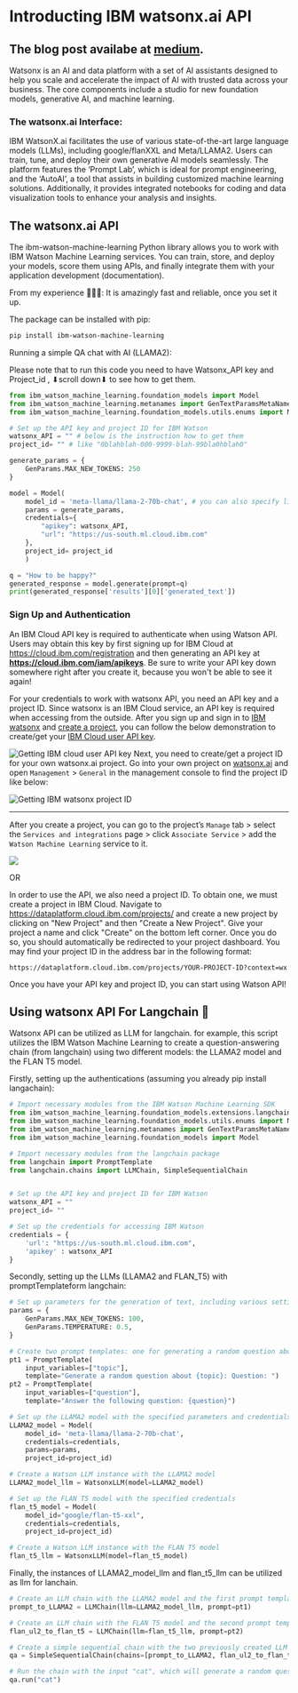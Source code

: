 # Introducting IBM watsonx.ai API

## The blog post availabe at [medium](https://medium.com/@sina.nazeri/ibm-watsonx-ai-the-interface-and-api-e8e1c7227358).

Watsonx is an AI and data platform with a set of AI assistants designed to help you scale and accelerate the impact of AI with trusted data across your business. The core components include a studio for new foundation models, generative AI, and machine learning.


### The watsonx.ai Interface:
IBM WatsonX.ai facilitates the use of various state-of-the-art large language models (LLMs), including google/flanXXL and Meta/LLAMA2. Users can train, tune, and deploy their own generative AI models seamlessly. The platform features the ‘Prompt Lab’, which is ideal for prompt engineering, and the ‘AutoAI’, a tool that assists in building customized machine learning solutions. Additionally, it provides integrated notebooks for coding and data visualization tools to enhance your analysis and insights.

## The watsonx.ai API
The ibm-watson-machine-learning Python library allows you to work with IBM Watson Machine Learning services. You can train, store, and deploy your models, score them using APIs, and finally integrate them with your application development (documentation).

From my experience 👨🏻‍💻: It is amazingly fast and reliable, once you set it up.

The package can be installed with pip:

```bash
pip install ibm-watson-machine-learning
```

Running a simple QA chat with AI (LLAMA2):

Please note that to run this code you need to have Watsonx_API key and Project_id , ⬇scroll down⬇ to see how to get them.

```python
from ibm_watson_machine_learning.foundation_models import Model
from ibm_watson_machine_learning.metanames import GenTextParamsMetaNames as GenParams
from ibm_watson_machine_learning.foundation_models.utils.enums import ModelTypes, DecodingMethods

# Set up the API key and project ID for IBM Watson 
watsonx_API = "" # below is the instruction how to get them
project_id= "" # like "0blahblah-000-9999-blah-99bla0hblah0"

generate_params = {
    GenParams.MAX_NEW_TOKENS: 250
}

model = Model(
    model_id = 'meta-llama/llama-2-70b-chat', # you can also specify like: ModelTypes.LLAMA_2_70B_CHAT
    params = generate_params,
    credentials={
        "apikey": watsonx_API,
        "url": "https://us-south.ml.cloud.ibm.com"
    },
    project_id= project_id
    )

q = "How to be happy?"
generated_response = model.generate(prompt=q)
print(generated_response['results'][0]['generated_text'])
```

### Sign Up and Authentication

An IBM Cloud API key is required to authenticate when using Watson API. Users may obtain this key by first signing up for IBM Cloud at https://cloud.ibm.com/registration and then generating an API key at **https://cloud.ibm.com/iam/apikeys**. Be sure to write your API key down somewhere right after you create it, because you won't be able to see it again!

For your credentials to work with watsonx API, you need an API key and a project ID. Since watsonx is an IBM Cloud service, an API key is required when accessing from the outside. After you sign up and sign in to [IBM watsonx](https://dataplatform.cloud.ibm.com/registration/stepone?context=wx&apps=data_science_experience,watson_data_platform,cos) and [create a project](https://dataplatform.cloud.ibm.com/projects/?context=wx), you can follow the below demonstration to create/get your [IBM Cloud user API key](https://cloud.ibm.com/iam/apikeys).

![Getting IBM cloud user API key](https://cf-courses-data.s3.us.cloud-object-storage.appdomain.cloud/IBMSkillsNetwork-GPXX0PPIEN/ezgif.com-video-to-gif.gif)
Next, you need to create/get a project ID for your own watsonx.ai project. Go into your own project on [watsonx.ai](https://dataplatform.cloud.ibm.com/projects/?context=wx) and open `Management` > `General` in the management console to find the project ID like below:


![Getting IBM watsonx project ID](https://cf-courses-data.s3.us.cloud-object-storage.appdomain.cloud/IBMSkillsNetwork-GPXX0PPIEN/createProject.gif)


--------

After you create a project, you can go to the project’s `Manage` tab > select the `Services and integrations` page > click `Associate Service` > add the `Watson Machine Learning` service to it.

![](https://cf-courses-data.s3.us.cloud-object-storage.appdomain.cloud/IBMSkillsNetwork-GPXX0PPIEN/associate.gif)


OR

In order to use the API, we also need a project ID. To obtain one, we must create a project in IBM Cloud. Navigate to https://dataplatform.cloud.ibm.com/projects/ and create a new project by clicking on "New Project" and then "Create a New Project". Give your project a name and click "Create" on the bottom left corner. Once you do so, you should automatically be redirected to your project dashboard. You may find your project ID in the address bar in the following format:

```
https://dataplatform.cloud.ibm.com/projects/YOUR-PROJECT-ID?context=wx
```

Once you have your API key and project ID, you can start using Watson API!

## Using watsonx API For Langchain 🦜
Watsonx API can be utilized as LLM for langchain. for example, this script utilizes the IBM Watson Machine Learning to create a question-answering chain (from langchain) using two different models: the LLAMA2 model and the FLAN T5 model.

Firstly, setting up the authentications (assuming you already pip install langachain):

```python
# Import necessary modules from the IBM Watson Machine Learning SDK
from ibm_watson_machine_learning.foundation_models.extensions.langchain import WatsonxLLM
from ibm_watson_machine_learning.foundation_models.utils.enums import ModelTypes, DecodingMethods
from ibm_watson_machine_learning.metanames import GenTextParamsMetaNames as GenParams
from ibm_watson_machine_learning.foundation_models import Model

# Import necessary modules from the langchain package
from langchain import PromptTemplate
from langchain.chains import LLMChain, SimpleSequentialChain


# Set up the API key and project ID for IBM Watson 
watsonx_API = ""
project_id= ""

# Set up the credentials for accessing IBM Watson
credentials = {
    'url': "https://us-south.ml.cloud.ibm.com",
    'apikey' : watsonx_API
}
```
Secondly, setting up the LLMs (LLAMA2 and FLAN_T5) with promptTemplateform langchain:

```python
# Set up parameters for the generation of text, including various settings such as the maximum and minimum number of new tokens to generate and the temperature
params = {
    GenParams.MAX_NEW_TOKENS: 100,
    GenParams.TEMPERATURE: 0.5,
}

# Create two prompt templates: one for generating a random question about a given topic, and another for answering a given question
pt1 = PromptTemplate(
    input_variables=["topic"],
    template="Generate a random question about {topic}: Question: ")
pt2 = PromptTemplate(
    input_variables=["question"],
    template="Answer the following question: {question}")

# Set up the LLAMA2 model with the specified parameters and credentials
LLAMA2_model = Model(
    model_id= 'meta-llama/llama-2-70b-chat',
    credentials=credentials,
    params=params,
    project_id=project_id)

# Create a Watson LLM instance with the LLAMA2 model
LLAMA2_model_llm = WatsonxLLM(model=LLAMA2_model)

# Set up the FLAN T5 model with the specified credentials
flan_t5_model = Model(
    model_id="google/flan-t5-xxl",
    credentials=credentials,
    project_id=project_id)

# Create a Watson LLM instance with the FLAN T5 model
flan_t5_llm = WatsonxLLM(model=flan_t5_model)
```

Finally, the instances of LLAMA2_model_llm and flan_t5_llm can be utilized as llm for lanchain.

```python
# Create an LLM chain with the LLAMA2 model and the first prompt template
prompt_to_LLAMA2 = LLMChain(llm=LLAMA2_model_llm, prompt=pt1)

# Create an LLM chain with the FLAN T5 model and the second prompt template
flan_ul2_to_flan_t5 = LLMChain(llm=flan_t5_llm, prompt=pt2)

# Create a simple sequential chain with the two previously created LLM chains and set the verbosity to true
qa = SimpleSequentialChain(chains=[prompt_to_LLAMA2, flan_ul2_to_flan_t5], verbose=True)

# Run the chain with the input "cat", which will generate a random question about "cat" and then answer that question
qa.run("cat")
```







